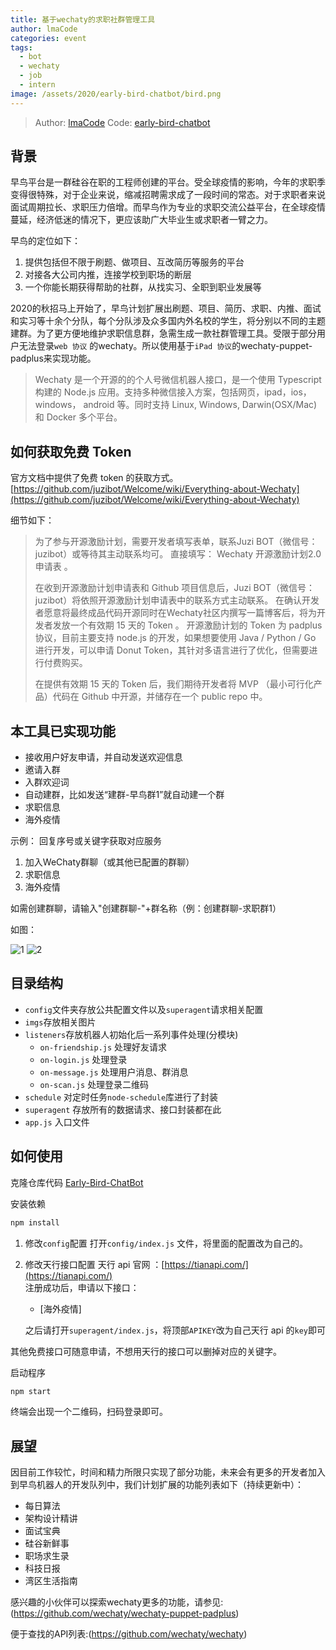 ```yaml
---
title: 基于wechaty的求职社群管理工具
author: lmaCode
categories: event
tags:
  - bot
  - wechaty
  - job
  - intern
image: /assets/2020/early-bird-chatbot/bird.png
---
```


> Author: [lmaCode](https://github.com/lmaCode)
> Code: [early-bird-chatbot](https://github.com/lmaCode/early-bird-chatbot)

## 背景

早鸟平台是一群硅谷在职的工程师创建的平台。受全球疫情的影响，今年的求职季变得很特殊，对于企业来说，缩减招聘需求成了一段时间的常态。对于求职者来说面试周期拉长、求职压力倍增。而早鸟作为专业的求职交流公益平台，在全球疫情蔓延，经济低迷的情况下，更应该助广大毕业生或求职者一臂之力。

早鸟的定位如下：

1. 提供包括但不限于刷题、做项目、互改简历等服务的平台
2. 对接各大公司内推，连接学校到职场的断层
3. 一个你能长期获得帮助的社群，从找实习、全职到职业发展等

2020的秋招马上开始了，早鸟计划扩展出刷题、项目、简历、求职、内推、面试和实习等十余个分队，每个分队涉及众多国内外名校的学生，将分别以不同的主题建群。为了更方便地维护求职信息群，急需生成一款社群管理工具。受限于部分用户无法登录`web 协议` 的wechaty。所以使用基于`iPad 协议`的wechaty-puppet-padplus来实现功能。

> Wechaty 是一个开源的的个人号微信机器人接口，是一个使用 Typescript 构建的 Node.js 应用。支持多种微信接入方案，包括网页，ipad，ios，windows， android 等。同时支持 Linux, Windows, Darwin(OSX/Mac) 和 Docker 多个平台。

## 如何获取免费 Token

官方文档中提供了免费 token 的获取方式。
[https://github.com/juzibot/Welcome/wiki/Everything-about-Wechaty](https://github.com/juzibot/Welcome/wiki/Everything-about-Wechaty)

细节如下：
> 为了参与开源激励计划，需要开发者填写表单，联系Juzi BOT（微信号：juzibot）或等待其主动联系均可。
直接填写： Wechaty 开源激励计划2.0申请表 。
>
> 在收到开源激励计划申请表和 Github 项目信息后，Juzi BOT（微信号：juzibot）将依照开源激励计划申请表中的联系方式主动联系。
在确认开发者愿意将最终成品代码开源同时在Wechaty社区内撰写一篇博客后，将为开发者发放一个有效期 15 天的 Token 。
开源激励计划的 Token 为 padplus 协议，目前主要支持 node.js 的开发，如果想要使用 Java / Python / Go 进行开发，可以申请 Donut Token，其针对多语言进行了优化，但需要进行付费购买。
>
> 在提供有效期 15 天的 Token 后，我们期待开发者将 MVP （最小可行化产品）代码在 Github 中开源，并储存在一个 public repo 中。

## 本工具已实现功能

- 接收用户好友申请，并自动发送欢迎信息
- 邀请入群
- 入群欢迎词
- 自动建群，比如发送“建群-早鸟群1”就自动建一个群
- 求职信息
- 海外疫情

示例：
回复序号或关键字获取对应服务

1. 加入WeChaty群聊（或其他已配置的群聊）
2. 求职信息
3. 海外疫情

如需创建群聊，请输入"创建群聊-"+群名称（例：创建群聊-求职群1）

如图：

![1](/assets/2020/early-bird-chatbot/job.png)
![2](/assets/2020/early-bird-chatbot/covid.png)

## 目录结构

- `config`文件夹存放公共配置文件以及`superagent`请求相关配置
- `imgs`存放相关图片
- `listeners`存放机器人初始化后一系列事件处理(分模块)
  - `on-friendship.js` 处理好友请求
  - `on-login.js` 处理登录
  - `on-message.js` 处理用户消息、群消息
  - `on-scan.js` 处理登录二维码
- `schedule` 对定时任务`node-schedule`库进行了封装
- `superagent` 存放所有的数据请求、接口封装都在此
- `app.js` 入口文件

## 如何使用

克隆仓库代码
[Early-Bird-ChatBot](https://github.com/lmaCode/early-bird-chatbot)

安装依赖

```bash
npm install
```

1. 修改`config`配置
   打开`config/index.js` 文件，将里面的配置改为自己的。
2. 修改天行接口配置
   天行 api 官网 ：[https://tianapi.com/](https://tianapi.com/)  
    注册成功后，申请以下接口：
   - [海外疫情]

   之后请打开`superagent/index.js`，将顶部`APIKEY`改为自己天行 api 的`key`即可

其他免费接口可随意申请，不想用天行的接口可以删掉对应的关键字。

启动程序

```bash
npm start
```

终端会出现一个二维码，扫码登录即可。

## 展望

因目前工作较忙，时间和精力所限只实现了部分功能，未来会有更多的开发者加入到早鸟机器人的开发队列中，我们计划扩展的功能列表如下（持续更新中）：

- 每日算法
- 架构设计精讲
- 面试宝典
- 硅谷新鲜事
- 职场求生录
- 科技日报
- 湾区生活指南

感兴趣的小伙伴可以探索wechaty更多的功能，请参见:(<https://github.com/wechaty/wechaty-puppet-padplus>)

便于查找的API列表:(<https://github.com/wechaty/wechaty>)

